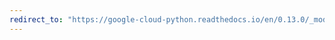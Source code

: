 ```yaml
---
redirect_to: "https://google-cloud-python.readthedocs.io/en/0.13.0/_modules/gcloud/pubsub/client.html"
---
```

